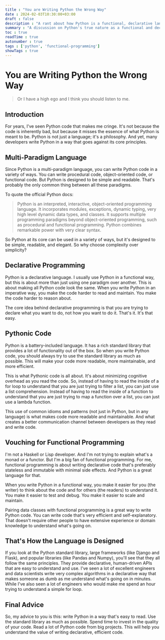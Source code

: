 ```yaml
---
title : "You are Writing Python the Wrong Way"
date : 2024-02-03T10:30:00+03:00
draft : false
description : "A rant about how Python is a functional, declarative language and why the language itself hates complexity and imperative code."
summary : "A discussion on Python's true nature as a functional and declarative language."
toc : true
readTime : true
autonumber : true
tags : ['python', 'functional-programming']
showTags : true
---
```


# You are Writing Python the Wrong Way
> Or I have a high ego and I think you should listen to me.

## Introduction

For years, I've seen Python code that makes me cringe. It's not because the code is inherently bad, but because it misses the essence of what Python is meant to be. Python is not just a language; it's a philosophy. And yet, many developers write Python in a way that goes against its core principles.

## Multi-Paradigm Language

Since Python is a multi-paradigm language, you can write Python code in a variety of ways. You can write procedural code, object-oriented code, or functional code. But Python is designed to be simple and readable. That's probably the only common thing between all these paradigms.

To quote the official Python docs:
> Python is an interpreted, interactive, object-oriented programming language. It incorporates modules, exceptions, dynamic typing, very high level dynamic data types, and classes. It supports multiple programming paradigms beyond object-oriented programming, such as procedural and functional programming. Python combines remarkable power with very clear syntax.

So Python at its core can be used in a variety of ways, but it's designed to be simple, readable, and elegant. So why choose complexity over simplicity?

## Declarative Programming

Python is a declarative language. I usually use Python in a functional way, but this is about more than just using one paradigm over another. This is about making all Python code look the same. When you write Python in an imperative way, you make the code harder to read and maintain. You make the code harder to reason about.

The core idea behind declarative programming is that you are trying to declare what you want to do, not how you want to do it. That's it. It's that easy.

## Pythonic Code

Python is a battery-included language. It has a rich standard library that provides a lot of functionality out of the box. So when you write Python code, you should always try to use the standard library as much as possible. This will make your code more readable, more maintainable, and more efficient.

This is what Pythonic code is all about. It's about minimizing cognitive overhead as you read the code. So, instead of having to read the inside of a for loop to understand that you are just trying to filter a list, you can just use a list comprehension. Instead of having to read the inside of a function to understand that you are just trying to map a function over a list, you can just use a lambda function.

This use of common idioms and patterns (not just in Python, but in any language) is what makes code more readable and maintainable. And what creates a better communication channel between developers as they read and write code.

## Vouching for Functional Programming

I'm not a Haskell or Lisp developer. And I'm not trying to explain what's a monad or a functor. But I'm a big fan of functional programming. For me, functional programming is about writing declarative code that's preferably stateless and immutable with minimal side effects. And Python is a great language for that.

When you write Python in a functional way, you make it easier for you (the writer) to think about the code and for others (the readers) to understand it. You make it easier to test and debug. You make it easier to scale and maintain.

Pairing data classes with functional programming is a great way to write Python code. You can write code that's very efficient and self-explanatory. That doesn't require other people to have extensive experience or domain knowledge to understand what's going on.

## That's How the Language is Designed

If you look at the Python standard library, large frameworks (like Django and Flask), and popular libraries (like Pandas and Numpy), you'll see that they all follow the same principles. They provide declarative, human-driven APIs that are easy to understand and use. I've seen a lot of excellent engineers and data scientists write very complex algorithms in a declarative way that makes someone as dumb as me understand what's going on in minutes. While I've also seen a lot of engineers who would make me spend an hour trying to understand a simple for loop.

## Final Advice

So, my advice to you is this: write Python in a way that's easy to read. Use the standard library as much as possible. Spend time to invest in the quality of your code. Read a lot of Python code from big projects. This will help you understand the value of writing declarative, efficient code.
